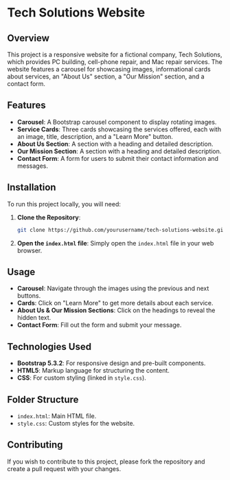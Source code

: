 # Tech Solutions Website

## Overview

This project is a responsive website for a fictional company, Tech Solutions, which provides PC building, cell-phone repair, and Mac repair services. The website features a carousel for showcasing images, informational cards about services, an "About Us" section, a "Our Mission" section, and a contact form.

## Features

- **Carousel**: A Bootstrap carousel component to display rotating images.
- **Service Cards**: Three cards showcasing the services offered, each with an image, title, description, and a "Learn More" button.
- **About Us Section**: A section with a heading and detailed description.
- **Our Mission Section**: A section with a heading and detailed description.
- **Contact Form**: A form for users to submit their contact information and messages.

## Installation

To run this project locally, you will need:

1. **Clone the Repository**:
   ```bash
   git clone https://github.com/yourusername/tech-solutions-website.git
   ```

2. **Open the `index.html` file**:
   Simply open the `index.html` file in your web browser.

## Usage

- **Carousel**: Navigate through the images using the previous and next buttons.
- **Cards**: Click on "Learn More" to get more details about each service.
- **About Us & Our Mission Sections**: Click on the headings to reveal the hidden text.
- **Contact Form**: Fill out the form and submit your message.

## Technologies Used

- **Bootstrap 5.3.2**: For responsive design and pre-built components.
- **HTML5**: Markup language for structuring the content.
- **CSS**: For custom styling (linked in `style.css`).

## Folder Structure

- `index.html`: Main HTML file.
- `style.css`: Custom styles for the website.

## Contributing

If you wish to contribute to this project, please fork the repository and create a pull request with your changes.

